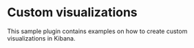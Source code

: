 # Custom visualizations

This sample plugin contains examples on how to create custom visualizations in Kibana.

